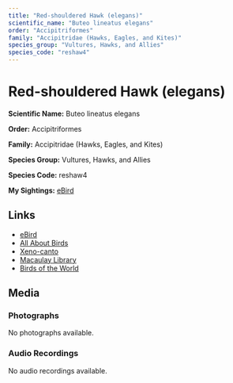 ```yaml
---
title: "Red-shouldered Hawk (elegans)"
scientific_name: "Buteo lineatus elegans"
order: "Accipitriformes"
family: "Accipitridae (Hawks, Eagles, and Kites)"
species_group: "Vultures, Hawks, and Allies"
species_code: "reshaw4"
---
```


# Red-shouldered Hawk (elegans)

**Scientific Name:** Buteo lineatus elegans

**Order:** Accipitriformes

**Family:** Accipitridae (Hawks, Eagles, and Kites)

**Species Group:** Vultures, Hawks, and Allies

**Species Code:** reshaw4

**My Sightings:** [eBird](https://ebird.org/lifelist?r=world&time=life&spp=reshaw4)

## Links
* [eBird](https://ebird.org/species/reshaw4) 
* [All About Birds](https://www.allaboutbirds.org/guide/reshaw4) 
* [Xeno-canto](https://www.xeno-canto.org/species/reshaw4) 
* [Macaulay Library](https://search.macaulaylibrary.org/catalog?taxonCode=reshaw4&sort=rating_rank_desc)
* [Birds of the World](https://birdsoftheworld.org/bow/species/reshaw4)

## Media
### Photographs
No photographs available.

### Audio Recordings
No audio recordings available.
